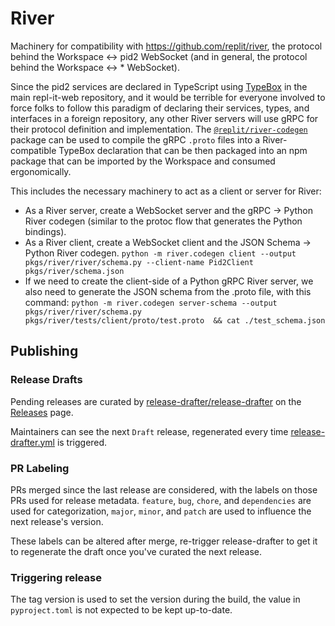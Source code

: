 # River

Machinery for compatibility with <https://github.com/replit/river>, the protocol behind the Workspace ↔ pid2 WebSocket (and in general, the protocol behind the Workspace ↔ * WebSocket).

Since the pid2 services are declared in TypeScript using [TypeBox](https://github.com/sinclairzx81/typebox/) in the main repl-it-web repository, and it would be terrible for everyone involved to force folks to follow this paradigm of declaring their services, types, and interfaces in a foreign repository, any other River servers will use gRPC for their protocol definition and implementation. The [`@replit/river-codegen`](https://www.npmjs.com/package/@replit/river-codegen) package can be used to compile the gRPC `.proto` files into a River-compatible TypeBox declaration that can be then packaged into an npm package that can be imported by the Workspace and consumed ergonomically.

This includes the necessary machinery to act as a client or server for River:

* As a River server, create a WebSocket server and the gRPC -> Python River codegen (similar to the protoc flow that generates the Python bindings).
* As a River client, create a WebSocket client and the JSON Schema -> Python River codegen.
  `python -m river.codegen client --output pkgs/river/river/schema.py --client-name Pid2Client pkgs/river/schema.json`
* If we need to create the client-side of a Python gRPC River server, we also need to generate the JSON schema from the .proto file, with this command:
  `python -m river.codegen server-schema --output pkgs/river/river/schema.py  pkgs/river/tests/client/proto/test.proto  && cat ./test_schema.json`

## Publishing

### Release Drafts
Pending releases are curated by [release-drafter/release-drafter](https://github.com/release-drafter/release-drafter) on the [Releases](https://github.com/replit/river-python/releases) page.

Maintainers can see the next `Draft` release, regenerated every time [release-drafter.yml](https://github.com/replit/river-python/actions/workflows/release-drafter.yml) is triggered.

### PR Labeling

PRs merged since the last release are considered, with the labels on those PRs used for release metadata. `feature`, `bug`, `chore`, and `dependencies` are used for categorization, `major`, `minor`, and `patch` are used to influence the next release's version.

These labels can be altered after merge, re-trigger release-drafter to get it to regenerate the draft once you've curated the next release.

### Triggering release

The tag version is used to set the version during the build, the value in `pyproject.toml` is not expected to be kept up-to-date.

